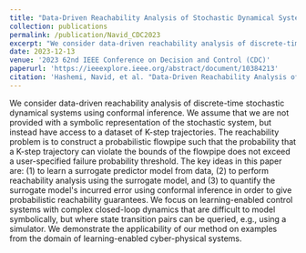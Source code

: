 ```yaml
---
title: "Data-Driven Reachability Analysis of Stochastic Dynamical Systems with Conformal Inference"
collection: publications
permalink: /publication/Navid_CDC2023
excerpt: "We consider data-driven reachability analysis of discrete-time stochastic dynamical systems using conformal inference. We assume that we are not provided with a symbolic representation of the stochastic system, but instead have access to a dataset of K-step trajectories. The reachability problem is to construct a probabilistic flowpipe such that the probability that a K-step trajectory can violate the bounds of the flowpipe does not exceed a user-specified failure probability threshold. The key ideas in this paper are: (1) to learn a surrogate predictor model from data, (2) to perform reachability analysis using the surrogate model, and (3) to quantify the surrogate model's incurred error using conformal inference in order to give probabilistic reachability guarantees. We focus on learning-enabled control systems with complex closed-loop dynamics that are difficult to model symbolically, but where state transition pairs can be queried, e.g., using a simulator. We demonstrate the applicability of our method on examples from the domain of learning-enabled cyber-physical systems."
date: 2023-12-13
venue: '2023 62nd IEEE Conference on Decision and Control (CDC)'
paperurl: 'https://ieeexplore.ieee.org/abstract/document/10384213'
citation: 'Hashemi, Navid, et al. "Data-Driven Reachability Analysis of Stochastic Dynamical Systems with Conformal Inference." 2023 62nd IEEE Conference on Decision and Control (CDC). IEEE, 2023.'
---
```



We consider data-driven reachability analysis of discrete-time stochastic dynamical systems using conformal inference. We assume that we are not provided with a symbolic representation of the stochastic system, but instead have access to a dataset of K-step trajectories. The reachability problem is to construct a probabilistic flowpipe such that the probability that a K-step trajectory can violate the bounds of the flowpipe does not exceed a user-specified failure probability threshold. The key ideas in this paper are: (1) to learn a surrogate predictor model from data, (2) to perform reachability analysis using the surrogate model, and (3) to quantify the surrogate model's incurred error using conformal inference in order to give probabilistic reachability guarantees. We focus on learning-enabled control systems with complex closed-loop dynamics that are difficult to model symbolically, but where state transition pairs can be queried, e.g., using a simulator. We demonstrate the applicability of our method on examples from the domain of learning-enabled cyber-physical systems.
